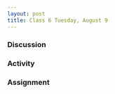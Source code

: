 ```yaml
---
layout: post
title: Class 6 Tuesday, August 9
---
```


### Discussion



### Activity



### Assignment
